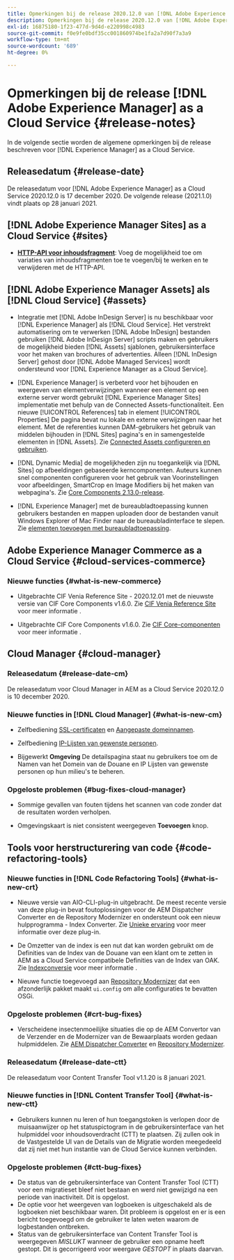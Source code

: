 ```yaml
---
title: Opmerkingen bij de release 2020.12.0 van [!DNL Adobe Experience Manager] as a Cloud Service.
description: Opmerkingen bij de release 2020.12.0 van [!DNL Adobe Experience Manager] as a Cloud Service.
exl-id: 16875180-1f23-477d-9d4d-e220998c4983
source-git-commit: f0e9fe0bdf35cc001860974be1fa2a7d90f7a3a9
workflow-type: tm+mt
source-wordcount: '689'
ht-degree: 0%

---
```


# Opmerkingen bij de release [!DNL Adobe Experience Manager] as a Cloud Service {#release-notes}

In de volgende sectie worden de algemene opmerkingen bij de release beschreven voor [!DNL Experience Manager] as a Cloud Service.

## Releasedatum {#release-date}

De releasedatum voor [!DNL Adobe Experience Manager] as a Cloud Service 2020.12.0 is 17 december 2020.
De volgende release (2021.1.0) vindt plaats op 28 januari 2021.

## [!DNL Adobe Experience Manager Sites] as a Cloud Service {#sites}

* **[HTTP-API voor inhoudsfragment](/help/assets/content-fragments/assets-api-content-fragments.md)**: Voeg de mogelijkheid toe om variaties van inhoudsfragmenten toe te voegen/bij te werken en te verwijderen met de HTTP-API.

## [!DNL Adobe Experience Manager Assets] als [!DNL Cloud Service] {#assets}

* Integratie met [!DNL Adobe InDesign Server] is nu beschikbaar voor [!DNL Experience Manager] als [!DNL Cloud Service]. Het verstrekt automatisering om te verwerken [!DNL Adobe InDesign] bestanden gebruiken [!DNL Adobe InDesign Server] scripts maken en gebruikers de mogelijkheid bieden [!DNL Assets] sjablonen, gebruikersinterface voor het maken van brochures of advertenties. Alleen [!DNL InDesign Server] gehost door [!DNL Adobe Managed Services] wordt ondersteund voor [!DNL Experience Manager as a Cloud Service]. <!-- TBD: Add link to article. -->

* [!DNL Experience Manager] is verbeterd voor het bijhouden en weergeven van elementverwijzingen wanneer een element op een externe server wordt gebruikt [!DNL Experience Manager Sites] implementatie met behulp van de Connected Assets-functionaliteit. Een nieuwe [!UICONTROL References] tab in element [!UICONTROL Properties] De pagina bevat nu lokale en externe verwijzingen naar het element. Met de referenties kunnen DAM-gebruikers het gebruik van middelen bijhouden in [!DNL Sites] pagina&#39;s en in samengestelde elementen in [!DNL Assets]. Zie [Connected Assets configureren en gebruiken](/help/assets/use-assets-across-connected-assets-instances.md).

* [!DNL Dynamic Media] de mogelijkheden zijn nu toegankelijk via [!DNL Sites] op afbeeldingen gebaseerde kerncomponenten. Auteurs kunnen snel componenten configureren voor het gebruik van Voorinstellingen voor afbeeldingen, SmartCrop en Image Modifiers bij het maken van webpagina&#39;s. Zie [Core Components 2.13.0-release](https://github.com/adobe/aem-core-wcm-components/releases/tag/core.wcm.components.reactor-2.13.0).

* [!DNL Experience Manager] met de bureaubladtoepassing kunnen gebruikers bestanden en mappen uploaden door de bestanden vanuit Windows Explorer of Mac Finder naar de bureaubladinterface te slepen. Zie [elementen toevoegen met bureaubladtoepassing](https://experienceleague.adobe.com/docs/experience-manager-desktop-app/using/using.html#upload-and-add-new-assets-to-aem).

## Adobe Experience Manager Commerce as a Cloud Service {#cloud-services-commerce}

### Nieuwe functies {#what-is-new-commerce}

* Uitgebrachte CIF Venia Reference Site - 2020.12.01 met de nieuwste versie van CIF Core Components v1.6.0. Zie [CIF Venia Reference Site](https://github.com/adobe/aem-cif-guides-venia/releases/tag/venia-2020.12.01) voor meer informatie .

* Uitgebrachte CIF Core Components v1.6.0. Zie [CIF Core-componenten](https://github.com/adobe/aem-core-cif-components/releases/tag/core-cif-components-reactor-1.6.0) voor meer informatie .

## Cloud Manager {#cloud-manager}

### Releasedatum {#release-date-cm}

De releasedatum voor Cloud Manager in AEM as a Cloud Service 2020.12.0 is 10 december 2020.

### Nieuwe functies in [!DNL Cloud Manager] {#what-is-new-cm}

* Zelfbediening [SSL-certificaten](/help/implementing/cloud-manager/managing-ssl-certifications/introduction.md) en [Aangepaste domeinnamen](/help/implementing/cloud-manager/custom-domain-names/introduction.md).

* Zelfbediening [IP-Lijsten van gewenste personen](/help/implementing/cloud-manager/ip-allow-lists/introduction.md).

* Bijgewerkt **Omgeving** De detailspagina staat nu gebruikers toe om de Namen van het Domein van de Douane en IP Lijsten van gewenste personen op hun milieu&#39;s te beheren.

### Opgeloste problemen {#bug-fixes-cloud-manager}

* Sommige gevallen van fouten tijdens het scannen van code zonder dat de resultaten worden verholpen.

* Omgevingskaart is niet consistent weergegeven **Toevoegen** knop.

## Tools voor herstructurering van code {#code-refactoring-tools}

### Nieuwe functies in [!DNL Code Refactoring Tools] {#what-is-new-crt}

* Nieuwe versie van AIO-CLI-plug-in uitgebracht. De meest recente versie van deze plug-in bevat foutoplossingen voor de AEM Dispatcher Converter en de Repository Modernizer en ondersteunt ook een nieuw hulpprogramma - Index Converter. Zie [Unieke ervaring](https://experienceleague.adobe.com/docs/experience-manager-cloud-service/moving/refactoring-tools/unified-experience.html?lang=en#benefits) voor meer informatie over deze plug-in.

* De Omzetter van de index is een nut dat kan worden gebruikt om de Definities van de Index van de Douane van een klant om te zetten in AEM as a Cloud Service compatibele Definities van de Index van OAK. Zie [Indexconversie](https://github.com/adobe/aem-cloud-service-source-migration/tree/master/packages/index-converter) voor meer informatie .

* Nieuwe functie toegevoegd aan [Repository Modernizer](https://github.com/adobe/aem-cloud-service-source-migration/tree/master/packages/repository-modernizer) dat een afzonderlijk pakket maakt `ui.config` om alle configuraties te bevatten OSGi.

### Opgeloste problemen {#crt-bug-fixes}

* Verscheidene insectenmoeilijke situaties die op de AEM Convertor van de Verzender en de Modernizer van de Bewaarplaats worden gedaan hulpmiddelen. Zie [AEM Dispatcher Converter](https://github.com/adobe/aem-cloud-service-source-migration/tree/master/packages/dispatcher-converter) en [Repository Modernizer](https://github.com/adobe/aem-cloud-service-source-migration/tree/master/packages/repository-modernizer).

### Releasedatum {#release-date-ctt}

De releasedatum voor Content Transfer Tool v1.1.20 is 8 januari 2021.

### Nieuwe functies in [!DNL Content Transfer Tool] {#what-is-new-ctt}

* Gebruikers kunnen nu leren of hun toegangstoken is verlopen door de muisaanwijzer op het statuspictogram in de gebruikersinterface van het hulpmiddel voor inhoudsoverdracht (CTT) te plaatsen. Zij zullen ook in de Vastgestelde UI van de Details van de Migratie worden meegedeeld dat zij niet met hun instantie van de Cloud Service kunnen verbinden.

### Opgeloste problemen {#ctt-bug-fixes}

* De status van de gebruikersinterface van Content Transfer Tool (CTT) voor een migratieset bleef niet bestaan en werd niet gewijzigd na een periode van inactiviteit. Dit is opgelost.
* De optie voor het weergeven van logboeken is uitgeschakeld als de logboeken niet beschikbaar waren. Dit probleem is opgelost en er is een bericht toegevoegd om de gebruiker te laten weten waarom de logbestanden ontbreken.
* Status van de gebruikersinterface van Content Transfer Tool is weergegeven *MISLUKT* wanneer de gebruiker een opname heeft gestopt. Dit is gecorrigeerd voor weergave *GESTOPT* in plaats daarvan.
